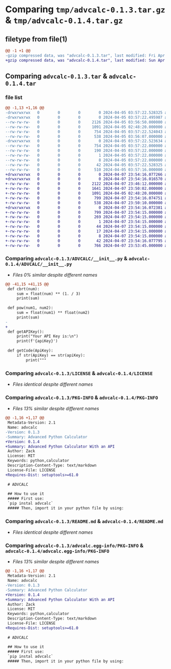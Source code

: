 # Comparing `tmp/advcalc-0.1.3.tar.gz` & `tmp/advcalc-0.1.4.tar.gz`

## filetype from file(1)

```diff
@@ -1 +1 @@
-gzip compressed data, was "advcalc-0.1.3.tar", last modified: Fri Apr  5 03:57:22 2024, max compression
+gzip compressed data, was "advcalc-0.1.4.tar", last modified: Sun Apr  7 23:54:16 2024, max compression
```

## Comparing `advcalc-0.1.3.tar` & `advcalc-0.1.4.tar`

### file list

```diff
@@ -1,13 +1,16 @@
-drwxrwxrwx   0        0        0        0 2024-04-05 03:57:22.528325 advcalc-0.1.3/
-drwxrwxrwx   0        0        0        0 2024-04-05 03:57:22.495987 advcalc-0.1.3/ADVCALC/
--rw-rw-rw-   0        0        0     2126 2024-04-05 03:56:50.000000 advcalc-0.1.3/ADVCALC/__init__.py
--rw-rw-rw-   0        0        0     1091 2024-04-05 02:48:20.000000 advcalc-0.1.3/LICENSE
--rw-rw-rw-   0        0        0      754 2024-04-05 03:57:22.524043 advcalc-0.1.3/PKG-INFO
--rw-rw-rw-   0        0        0      538 2024-04-05 03:56:07.000000 advcalc-0.1.3/README.md
-drwxrwxrwx   0        0        0        0 2024-04-05 03:57:22.523634 advcalc-0.1.3/advcalc.egg-info/
--rw-rw-rw-   0        0        0      754 2024-04-05 03:57:22.000000 advcalc-0.1.3/advcalc.egg-info/PKG-INFO
--rw-rw-rw-   0        0        0      190 2024-04-05 03:57:22.000000 advcalc-0.1.3/advcalc.egg-info/SOURCES.txt
--rw-rw-rw-   0        0        0        1 2024-04-05 03:57:22.000000 advcalc-0.1.3/advcalc.egg-info/dependency_links.txt
--rw-rw-rw-   0        0        0        8 2024-04-05 03:57:22.000000 advcalc-0.1.3/advcalc.egg-info/top_level.txt
--rw-rw-rw-   0        0        0       42 2024-04-05 03:57:22.528325 advcalc-0.1.3/setup.cfg
--rw-rw-rw-   0        0        0      510 2024-04-05 03:57:16.000000 advcalc-0.1.3/setup.py
+drwxrwxrwx   0        0        0        0 2024-04-07 23:54:16.077266 advcalc-0.1.4/
+drwxrwxrwx   0        0        0        0 2024-04-07 23:54:16.016570 advcalc-0.1.4/ADVCALC/
+-rw-rw-rw-   0        0        0     2122 2024-04-07 23:46:12.000000 advcalc-0.1.4/ADVCALC/__init__.py
+-rw-rw-rw-   0        0        0     1641 2024-04-07 23:50:02.000000 advcalc-0.1.4/ADVCALC/cli.py
+-rw-rw-rw-   0        0        0     1091 2024-04-05 02:48:20.000000 advcalc-0.1.4/LICENSE
+-rw-rw-rw-   0        0        0      799 2024-04-07 23:54:16.074751 advcalc-0.1.4/PKG-INFO
+-rw-rw-rw-   0        0        0      538 2024-04-07 23:50:10.000000 advcalc-0.1.4/README.md
+drwxrwxrwx   0        0        0        0 2024-04-07 23:54:16.072381 advcalc-0.1.4/advcalc.egg-info/
+-rw-rw-rw-   0        0        0      799 2024-04-07 23:54:15.000000 advcalc-0.1.4/advcalc.egg-info/PKG-INFO
+-rw-rw-rw-   0        0        0      269 2024-04-07 23:54:15.000000 advcalc-0.1.4/advcalc.egg-info/SOURCES.txt
+-rw-rw-rw-   0        0        0        1 2024-04-07 23:54:15.000000 advcalc-0.1.4/advcalc.egg-info/dependency_links.txt
+-rw-rw-rw-   0        0        0       44 2024-04-07 23:54:15.000000 advcalc-0.1.4/advcalc.egg-info/entry_points.txt
+-rw-rw-rw-   0        0        0       17 2024-04-07 23:54:15.000000 advcalc-0.1.4/advcalc.egg-info/requires.txt
+-rw-rw-rw-   0        0        0        8 2024-04-07 23:54:15.000000 advcalc-0.1.4/advcalc.egg-info/top_level.txt
+-rw-rw-rw-   0        0        0       42 2024-04-07 23:54:16.077795 advcalc-0.1.4/setup.cfg
+-rw-rw-rw-   0        0        0      766 2024-04-07 23:53:45.000000 advcalc-0.1.4/setup.py
```

### Comparing `advcalc-0.1.3/ADVCALC/__init__.py` & `advcalc-0.1.4/ADVCALC/__init__.py`

 * *Files 0% similar despite different names*

```diff
@@ -41,15 +41,15 @@
 def cbrt(num):
     sum = float(num) ** (1. / 3)
     print(sum)
 
 def pow(num1, num2):
     sum = float(num1) ** float(num2)
     print(sum)
-    
+
 def getAPIKey():
     print("Your API Key is:\n")
     print(f'{apiKey}')
     
 def getCode(ApiKey):
     if str(ApiKey) == str(apiKey):
         print("""
```

### Comparing `advcalc-0.1.3/LICENSE` & `advcalc-0.1.4/LICENSE`

 * *Files identical despite different names*

### Comparing `advcalc-0.1.3/PKG-INFO` & `advcalc-0.1.4/PKG-INFO`

 * *Files 13% similar despite different names*

```diff
@@ -1,16 +1,17 @@
 Metadata-Version: 2.1
 Name: advcalc
-Version: 0.1.3
-Summary: Advanced Python Calculator
+Version: 0.1.4
+Summary: Advanced Python Calculator With an API
 Author: Zack
 License: MIT
 Keywords: python,calculator
 Description-Content-Type: text/markdown
 License-File: LICENSE
+Requires-Dist: setuptools>=61.0
 
 # ADVCALC
 
 ## How to use it
 ##### First use:
 `pip instal advcalc`
 ##### Then, import it in your python file by using:
```

### Comparing `advcalc-0.1.3/README.md` & `advcalc-0.1.4/README.md`

 * *Files identical despite different names*

### Comparing `advcalc-0.1.3/advcalc.egg-info/PKG-INFO` & `advcalc-0.1.4/advcalc.egg-info/PKG-INFO`

 * *Files 13% similar despite different names*

```diff
@@ -1,16 +1,17 @@
 Metadata-Version: 2.1
 Name: advcalc
-Version: 0.1.3
-Summary: Advanced Python Calculator
+Version: 0.1.4
+Summary: Advanced Python Calculator With an API
 Author: Zack
 License: MIT
 Keywords: python,calculator
 Description-Content-Type: text/markdown
 License-File: LICENSE
+Requires-Dist: setuptools>=61.0
 
 # ADVCALC
 
 ## How to use it
 ##### First use:
 `pip instal advcalc`
 ##### Then, import it in your python file by using:
```

